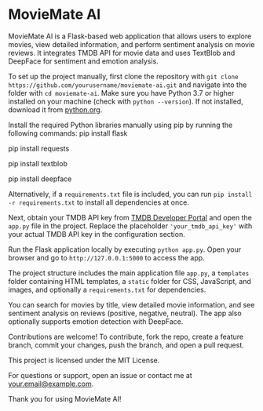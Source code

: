 # MovieMate AI

MovieMate AI is a Flask-based web application that allows users to explore movies, view detailed information, and perform sentiment analysis on movie reviews. It integrates TMDB API for movie data and uses TextBlob and DeepFace for sentiment and emotion analysis.

To set up the project manually, first clone the repository with `git clone https://github.com/yourusername/moviemate-ai.git` and navigate into the folder with `cd moviemate-ai`. Make sure you have Python 3.7 or higher installed on your machine (check with `python --version`). If not installed, download it from [python.org](https://www.python.org/downloads/).

Install the required Python libraries manually using pip by running the following commands:
pip install flask

pip install requests

pip install textblob

pip install deepface


Alternatively, if a `requirements.txt` file is included, you can run `pip install -r requirements.txt` to install all dependencies at once.

Next, obtain your TMDB API key from [TMDB Developer Portal](https://developer.themoviedb.org/) and open the `app.py` file in the project. Replace the placeholder `'your_tmdb_api_key'` with your actual TMDB API key in the configuration section.

Run the Flask application locally by executing `python app.py`. Open your browser and go to `http://127.0.0.1:5000` to access the app.

The project structure includes the main application file `app.py`, a `templates` folder containing HTML templates, a `static` folder for CSS, JavaScript, and images, and optionally a `requirements.txt` for dependencies.

You can search for movies by title, view detailed movie information, and see sentiment analysis on reviews (positive, negative, neutral). The app also optionally supports emotion detection with DeepFace.

Contributions are welcome! To contribute, fork the repo, create a feature branch, commit your changes, push the branch, and open a pull request.

This project is licensed under the MIT License.

For questions or support, open an issue or contact me at your.email@example.com.

Thank you for using MovieMate AI!
